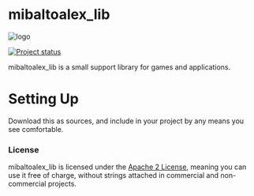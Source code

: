 # mibaltoalex_lib

![logo](https://avatars0.githubusercontent.com/u/7804195)

[![Project status](https://img.shields.io/badge/status-active-brightgreen.svg)](#status)

mibaltoalex_lib is a small support library for games and applications.
 
# Setting Up

Download this as sources, and include in your project by any means you see comfortable.

### License
mibaltoalex_lib is licensed under the [Apache 2 License](http://www.apache.org/licenses/LICENSE-2.0.html), meaning you
can use it free of charge, without strings attached in commercial and non-commercial projects.
